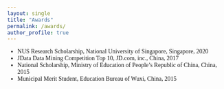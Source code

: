 ```yaml
---
layout: single
title: "Awards"
permalink: /awards/
author_profile: true
---
```

<body style="font-family: Time New Roman;">

<ul>
<li>NUS Research Scholarship, National University of Singapore, Singapore, 2020</li>
<li>JData Data Mining Competition Top 10, JD.com, inc., China, 2017</li>
<li>National Scholarship, Ministry of Education of People’s Republic of China, China, 2015</li>
<li>Municipal Merit Student, Education Bureau of Wuxi, China, 2015</li>
</ul>

</body>